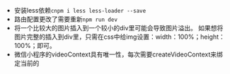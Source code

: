 - 安装less依赖`cnpm i less less-loader --save`
- 路由配置更改了需要重新`npm run dev`
- 将一个比较大的图片插入到一个较小的div里可能会导致图片溢出。 
  如果想将图片完整的插入到div里，只需在css中给img设置：width：100%；height：100%；即可。
- 微信小程序的videoContext具有唯一性，每次需要createVideoContext来绑定当前的